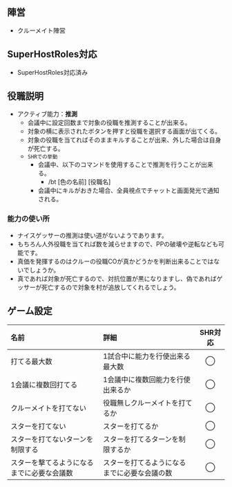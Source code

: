 ## 陣営
- クルーメイト陣営

## SuperHostRoles対応
- SuperHostRoles対応済み

## 役職説明
- アクティブ能力：**推測**
  - 会議中に設定回数まで対象の役職を推測することが出来る。
  - 対象の横に表示されたボタンを押すと役職を選択する画面が出てくる。
  - 対象の役職を当てればそのままキルすることが出来、外した場合は自身が死亡する。
  - `SHRでの挙動`
    - 会議中、以下のコマンドを使用することで推測を行うことが出来る。
      - /bt [色の名前] [役職名]
    - 会議中にキルがおきた場合、全員視点でチャットと画面発光で通知される。

### 能力の使い所
- ナイスゲッサーの推測は使い道がないようであります。
- もちろん人外役職を当てれば数を減らせますので、PPの破壊や逆転なども可能です。
- 真価を発揮するのはクルーの役職COが真かどうかを判断出来ることではないでしょうか。
- 真であれば対象が死亡するので、対抗位置が黒になりますし、偽であればゲッサーが死亡するので対象を村が追放してくれるでしょう。

## ゲーム設定
| 名前 | 詳細 | SHR対応 |
| :-- | :-- | :--: |
| 打てる最大数 | 1試合中に能力を行使出来る最大数 | ◯ |
| 1会議に複数回打てる | 1会議中に複数回能力を行使出来るか | ◯ |
| クルーメイトを打てない | 役職無しクルーメイトを打てるか | ◯ |
| スターを打てない | スターを打てるか | ◯ |
| スターを打てないターンを制限する | スターを打てるターンを制限するか | ◯ |
| スターを撃てるようになるまでに必要な会議数 | スターを打てるようになるまでに必要な会議の数 | ◯ |